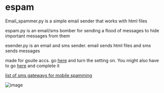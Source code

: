 # espam
Email_spammer.py is a simple email sender that works with html files


espam.py is an email/sms bomber for sending a flood of messages to hide important messages from them


esender.py is an email and sms sender. email sends html files and sms sends messages


made for gsuite accs. go [here](https://www.google.com/settings/security/lesssecureapps) and turn the setting on. You might also have to go [here](https://accounts.google.com/DisplayUnlockCaptcha) and complete it

[list of sms gateways for mobile spamming](https://en.wikipedia.org/wiki/SMS_gateway)


![image](https://user-images.githubusercontent.com/65371714/208268545-70a0a0f1-65c8-4739-93c2-203c9c51e294.png)
